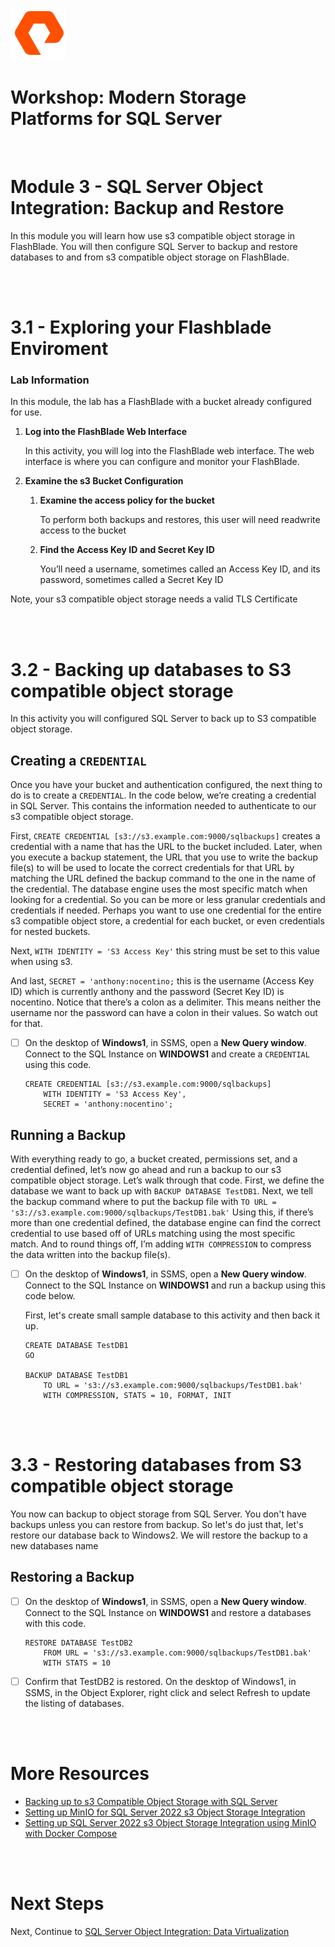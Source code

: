 ![](./../graphics/purestorage.png)

# Workshop: Modern Storage Platforms for SQL Server
<br />

# Module 3 - SQL Server Object Integration: Backup and Restore

In this module you will learn how use s3 compatible object storage in FlashBlade. You will then configure SQL Server to backup and restore databases to and from s3 compatible object storage on FlashBlade.

<br />
<br />

# 3.1 - Exploring your Flashblade Enviroment

### **Lab Information**

In this module, the lab has a FlashBlade with a bucket already configured for use. 

1. **Log into the FlashBlade Web Interface**

    In this activity, you will log into the FlashBlade web interface. The web interface is where you can configure and monitor your FlashBlade. 

1. **Examine the s3 Bucket Configuration**

    1. **Examine the access policy for the bucket**

        To perform both backups and restores, this user will need readwrite access to the bucket

    1. **Find the Access Key ID and Secret Key ID**

        You’ll need a username, sometimes called an Access Key ID, and its password, sometimes called a Secret Key ID

Note, your s3 compatible object storage needs a valid TLS Certificate


<br />
<br />

# 3.2 - Backing up databases to S3 compatible object storage

In this activity you will configured SQL Server to back up to S3 compatible object storage. 

## **Creating a `CREDENTIAL`**

Once you have your bucket and authentication configured, the next thing to do is to create a `CREDENTIAL`. In the code below, we’re creating a credential in SQL Server. This contains the information needed to authenticate to our s3 compatible object storage. 

First, `CREATE CREDENTIAL [s3://s3.example.com:9000/sqlbackups]` creates a credential with a name that has the URL to the bucket included. Later, when you execute a backup statement, the URL that you use to write the backup file(s) to will be used to locate the correct credentials for that URL by matching the URL defined the backup command to the one in the name of the credential. The database engine uses the most specific match when looking for a credential. So you can be more or less granular credentials and credentials if needed. Perhaps you want to use one credential for the entire s3 compatible object store, a credential for each bucket, or even credentials for nested buckets.

Next, `WITH IDENTITY = 'S3 Access Key'` this string must be set to this value when using s3.

And last, `SECRET = 'anthony:nocentino;` this is the username (Access Key ID) which is currently anthony and the password (Secret Key ID) is nocentino. Notice that there’s a colon as a delimiter. This means neither the username nor the password can have a colon in their values. So watch out for that.

- [ ] On the desktop of **Windows1**, in SSMS, open a **New Query window**. Connect to the SQL Instance on **WINDOWS1** and create a `CREDENTIAL` using this code.

    ```
    CREATE CREDENTIAL [s3://s3.example.com:9000/sqlbackups]
        WITH IDENTITY = 'S3 Access Key',
        SECRET = 'anthony:nocentino';
    ```

## **Running a Backup**

With everything ready to go, a bucket created, permissions set, and a credential defined, let’s now go ahead and run a backup to our s3 compatible object storage. Let’s walk through that code. First, we define the database we want to back up with `BACKUP DATABASE TestDB1`. Next, we tell the backup command where to put the backup file with `TO URL = 's3://s3.example.com:9000/sqlbackups/TestDB1.bak'` Using this, if there’s more than one credential defined, the database engine can find the correct credential to use based off of URLs matching using the most specific match. And to round things off, I’m adding `WITH COMPRESSION` to compress the data written into the backup file(s).

- [ ] On the desktop of **Windows1**, in SSMS, open a **New Query window**. Connect to the SQL Instance on **WINDOWS1** and run a backup using this code below.

    First, let's create small sample database to this activity and then back it up.

    ```
    CREATE DATABASE TestDB1
    GO

    BACKUP DATABASE TestDB1 
        TO URL = 's3://s3.example.com:9000/sqlbackups/TestDB1.bak' 
        WITH COMPRESSION, STATS = 10, FORMAT, INIT
    ```

<br />
<br />

# 3.3 - Restoring databases from S3 compatible object storage

You now can backup to object storage from SQL Server. You don't have backups unless you can restore from backup. So let's do just that, let's restore our database back to Windows2. We will restore the backup to a new databases name

## **Restoring a Backup**

- [ ] On the desktop of **Windows1**, in SSMS, open a **New Query window**. Connect to the SQL Instance on **WINDOWS1** and restore a databases with this code.

    ```
    RESTORE DATABASE TestDB2
        FROM URL = 's3://s3.example.com:9000/sqlbackups/TestDB1.bak' 
        WITH STATS = 10
    ```

- [ ] Confirm that TestDB2 is restored. On the desktop of Windows1, in SSMS, in the Object Explorer, right click and select Refresh to update the listing of databases.


<br />
<br />


# More Resources
- [Backing up to s3 Compatible Object Storage with SQL Server](https://www.nocentino.com/posts/2022-06-06-backing-up-to-s3-storage-with-sqlserver/)
- [Setting up MinIO for SQL Server 2022 s3 Object Storage Integration](https://www.nocentino.com/posts/2022-06-10-setting-up-minio-for-sqlserver-object-storage)
- [Setting up SQL Server 2022 s3 Object Storage Integration using MinIO with Docker Compose](https://www.nocentino.com/posts/2022-08-13-setting-up-minio-for-sqlserver-object-storage-docker-compose/)

<br />
<br />

# Next Steps

Next, Continue to [SQL Server Object Integration: Data Virtualization](./4-SQLObjectIntegrationDataVirtualization.md)

